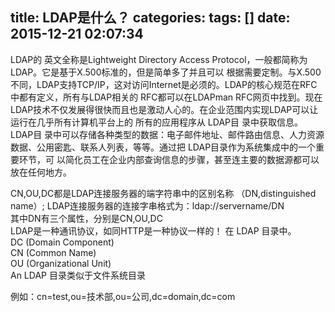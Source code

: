 title: LDAP是什么？
categories: 
tags: []
date: 2015-12-21 02:07:34
---
LDAP的 英文全称是Lightweight Directory Access Protocol，一般都简称为LDAP。它是基于X.500标准的，但是简单多了并且可以 根据需要定制。与X.500不同，LDAP支持TCP/IP，这对访问Internet是必须的。LDAP的核心规范在RFC中都有定义，所有与LDAP相关的 RFC都可以在LDAPman RFC网页中找到。现在LDAP技术不仅发展得很快而且也是激动人心的。在企业范围内实现LDAP可以让运行在几乎所有计算机平台上的 所有的应用程序从 LDAP目 录中获取信息。LDAP目 录中可以存储各种类型的数据：电子邮件地址、邮件路由信息、人力资源数据、公用密匙、联系人列表，等等。通过把 LDAP目录作为系统集成中的一个重要环节，可 以简化员工在企业内部查询信息的步骤，甚至连主要的数据源都可以放在任何地方。

CN,OU,DC都是LDAP连接服务器的端字符串中的区别名称 （DN,distinguished name）;
LDAP连接服务器的连接字串格式为：ldap://servername/DN   
   其中DN有三个属性，分别是CN,OU,DC   
   LDAP是一种通讯协议，如同HTTP是一种协议一样的！
在 LDAP 目录中。           
    DC     (Domain     Component)       
    CN     (Common     Name)       
    OU     (Organizational     Unit)       
    An     LDAP     目录类似于文件系统目录

例如：cn=test,ou=技术部,ou=公司,dc=domain,dc=com